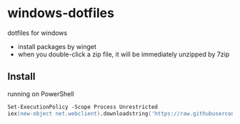 # windows-dotfiles
dotfiles for windows

* install packages by winget
* when you double-click a zip file, it will be immediately unzipped by 7zip

## Install
running on PowerShell

```ps
Set-ExecutionPolicy -Scope Process Unrestricted
iex(new-object net.webclient).downloadstring('https://raw.githubusercontent.com/Mitu217/dotfiles-windows/main/main.ps1')
```
